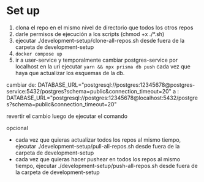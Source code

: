 # Set up

1. clona el repo en el mismo nivel de directorio que todos los otros repos
2. darle permisos de ejecución a los scripts (chmod +x ./*.sh)
3. ejecutar ./development-setup/clone-all-repos.sh desde fuera de la carpeta de development-setup
4. ```docker compose up```
5. ir a user-service y temporalmente cambiar postgres-service por localhost en la uri ejecutar ```yarn && npx prisma db push``` cada vez que haya que actualizar los esquemas de la db. 

cambiar de: DATABASE_URL="postgresql://postgres:12345678@postgres-service:5432/postgres?schema=public&connection_timeout=20"
a : DATABASE_URL="postgresql://postgres:12345678@localhost:5432/postgres?schema=public&connection_timeout=20"

revertir el cambio luego de ejecutar el comando

opcional
- cada vez que quieras actualizar todos los repos al mismo tiempo, ejecutar ./development-setup/pull-all-repos.sh desde fuera de la carpeta de development-setup
- cada vez que quieras hacer pushear en todos los repos al mismo tiempo, ejecutar ./development-setup/push-all-repos.sh desde fuera de la carpeta de development-setup


